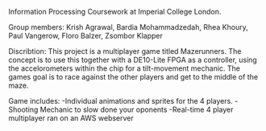 Information Processing Coursework at Imperial College London.

Group members: Krish Agrawal, Bardia Mohammadzedah, Rhea Khoury, Paul Vangerow, Floro Balzer, Zsombor Klapper

Discribtion:
This project is a multiplayer game titled Mazerunners. The concept is to use this together with a DE10-Lite FPGA as a controller, using the accelorometers within the chip for a tilt-movement mechanic. The games goal is to race against the other players and get to the middle of the maze.


Game includes:
-Individual animations and sprites for the 4 players.
-Shooting Mechanic to slow done your oponents
-Real-time 4 player multiplayer ran on an AWS webserver
